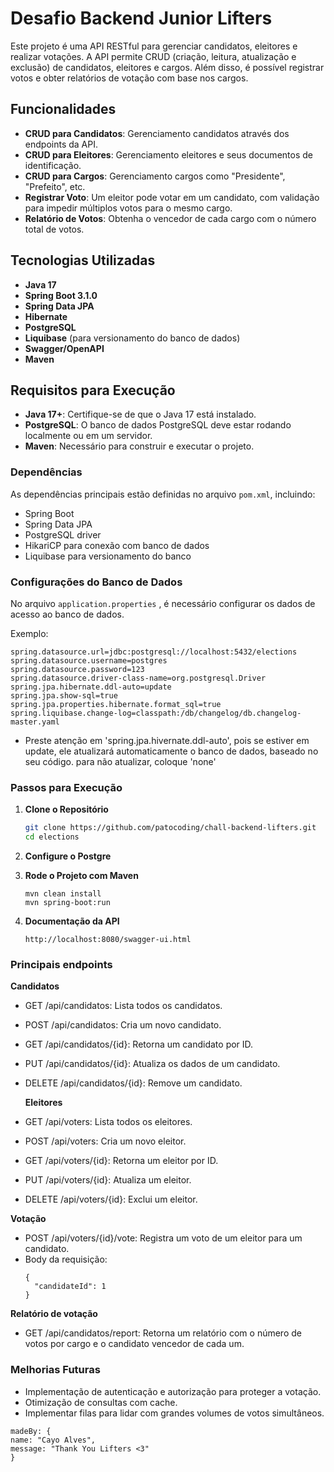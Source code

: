 # Desafio Backend Junior Lifters

Este projeto é uma API RESTful para gerenciar candidatos, eleitores e realizar votações. A API permite CRUD (criação, leitura, atualização e exclusão) de candidatos, eleitores e cargos. Além disso, é possível registrar votos e obter relatórios de votação com base nos cargos.

## Funcionalidades

- **CRUD para Candidatos**: Gerenciamento candidatos através dos endpoints da API.
- **CRUD para Eleitores**: Gerenciamento eleitores e seus documentos de identificação.
- **CRUD para Cargos**: Gerenciamento cargos como "Presidente", "Prefeito", etc.
- **Registrar Voto**: Um eleitor pode votar em um candidato, com validação para impedir múltiplos votos para o mesmo cargo.
- **Relatório de Votos**: Obtenha o vencedor de cada cargo com o número total de votos.

## Tecnologias Utilizadas

- **Java 17**
- **Spring Boot 3.1.0**
- **Spring Data JPA**
- **Hibernate**
- **PostgreSQL** 
- **Liquibase** (para versionamento do banco de dados)
- **Swagger/OpenAPI** 
- **Maven** 

## Requisitos para Execução

- **Java 17+**: Certifique-se de que o Java 17 está instalado.
- **PostgreSQL**: O banco de dados PostgreSQL deve estar rodando localmente ou em um servidor.
- **Maven**: Necessário para construir e executar o projeto.

### Dependências

As dependências principais estão definidas no arquivo `pom.xml`, incluindo:
- Spring Boot
- Spring Data JPA
- PostgreSQL driver
- HikariCP para conexão com banco de dados
- Liquibase para versionamento do banco

### Configurações do Banco de Dados

No arquivo `application.properties` , é necessário configurar os dados de acesso ao banco de dados.

Exemplo:

```properties
spring.datasource.url=jdbc:postgresql://localhost:5432/elections
spring.datasource.username=postgres
spring.datasource.password=123
spring.datasource.driver-class-name=org.postgresql.Driver
spring.jpa.hibernate.ddl-auto=update
spring.jpa.show-sql=true
spring.jpa.properties.hibernate.format_sql=true
spring.liquibase.change-log=classpath:/db/changelog/db.changelog-master.yaml
```
- Preste atenção em 'spring.jpa.hivernate.ddl-auto', pois se estiver em update, ele atualizará automaticamente o banco de dados, baseado no seu código. para não atualizar, coloque 'none'
### Passos para Execução

1. **Clone o Repositório**
   ```bash
   git clone https://github.com/patocoding/chall-backend-lifters.git
   cd elections
   ```

2. **Configure o Postgre**

3. **Rode o Projeto com Maven**
    ```
    mvn clean install
    mvn spring-boot:run
    ```
4. **Documentação da API**
   ```
   http://localhost:8080/swagger-ui.html
   ```

### Principais endpoints
  **Candidatos**
- GET /api/candidatos: Lista todos os candidatos.
- POST /api/candidatos: Cria um novo candidato.
- GET /api/candidatos/{id}: Retorna um candidato por ID.
- PUT /api/candidatos/{id}: Atualiza os dados de um candidato.
- DELETE /api/candidatos/{id}: Remove um candidato.


  **Eleitores**
- GET /api/voters: Lista todos os eleitores.
 - POST /api/voters: Cria um novo eleitor.
 - GET /api/voters/{id}: Retorna um eleitor por ID.
 - PUT /api/voters/{id}: Atualiza um eleitor.
 - DELETE /api/voters/{id}: Exclui um eleitor.


**Votação**
- POST /api/voters/{id}/vote: Registra um voto de um eleitor para um candidato.
- Body da requisição:
    ```
    {
      "candidateId": 1
    }
    ```

**Relatório de votação**

- GET /api/candidatos/report: Retorna um relatório com o número de votos por cargo e o candidato vencedor de cada um.

### Melhorias Futuras

- Implementação de autenticação e autorização para proteger a votação.
- Otimização de consultas com cache.
- Implementar filas para lidar com grandes volumes de votos simultâneos.

```
madeBy: {
name: "Cayo Alves",
message: "Thank You Lifters <3"
}
```
